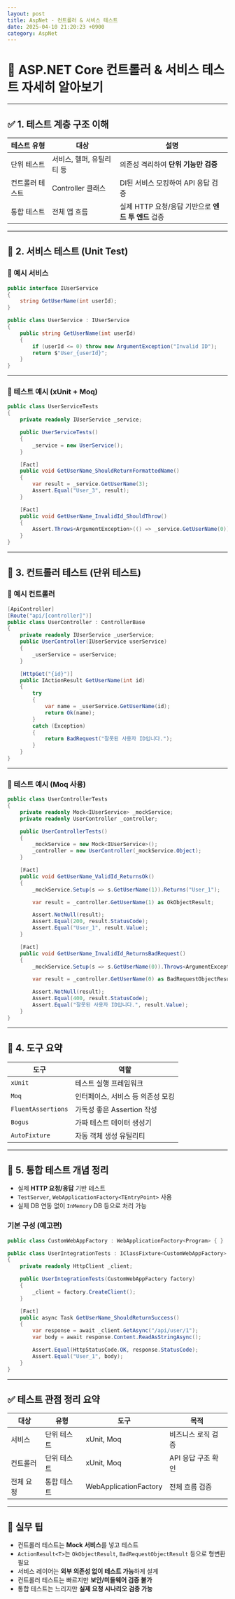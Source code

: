 ```yaml
---
layout: post
title: AspNet - 컨트롤러 & 서비스 테스트
date: 2025-04-10 21:20:23 +0900
category: AspNet
---
```

# 🧪 ASP.NET Core 컨트롤러 & 서비스 테스트 자세히 알아보기

---

## ✅ 1. 테스트 계층 구조 이해

| 테스트 유형 | 대상 | 설명 |
|-------------|------|------|
| 단위 테스트 | 서비스, 헬퍼, 유틸리티 등 | 의존성 격리하여 **단위 기능만 검증** |
| 컨트롤러 테스트 | Controller 클래스 | DI된 서비스 모킹하여 API 응답 검증 |
| 통합 테스트 | 전체 앱 흐름 | 실제 HTTP 요청/응답 기반으로 **엔드 투 엔드** 검증 |

---

## 🧩 2. 서비스 테스트 (Unit Test)

### 🔹 예시 서비스

```csharp
public interface IUserService
{
    string GetUserName(int userId);
}

public class UserService : IUserService
{
    public string GetUserName(int userId)
    {
        if (userId <= 0) throw new ArgumentException("Invalid ID");
        return $"User_{userId}";
    }
}
```

---

### 🧪 테스트 예시 (xUnit + Moq)

```csharp
public class UserServiceTests
{
    private readonly IUserService _service;

    public UserServiceTests()
    {
        _service = new UserService();
    }

    [Fact]
    public void GetUserName_ShouldReturnFormattedName()
    {
        var result = _service.GetUserName(3);
        Assert.Equal("User_3", result);
    }

    [Fact]
    public void GetUserName_InvalidId_ShouldThrow()
    {
        Assert.Throws<ArgumentException>(() => _service.GetUserName(0));
    }
}
```

---

## 🧭 3. 컨트롤러 테스트 (단위 테스트)

### 🔹 예시 컨트롤러

```csharp
[ApiController]
[Route("api/[controller]")]
public class UserController : ControllerBase
{
    private readonly IUserService _userService;
    public UserController(IUserService userService)
    {
        _userService = userService;
    }

    [HttpGet("{id}")]
    public IActionResult GetUserName(int id)
    {
        try
        {
            var name = _userService.GetUserName(id);
            return Ok(name);
        }
        catch (Exception)
        {
            return BadRequest("잘못된 사용자 ID입니다.");
        }
    }
}
```

---

### 🧪 테스트 예시 (Moq 사용)

```csharp
public class UserControllerTests
{
    private readonly Mock<IUserService> _mockService;
    private readonly UserController _controller;

    public UserControllerTests()
    {
        _mockService = new Mock<IUserService>();
        _controller = new UserController(_mockService.Object);
    }

    [Fact]
    public void GetUserName_ValidId_ReturnsOk()
    {
        _mockService.Setup(s => s.GetUserName(1)).Returns("User_1");

        var result = _controller.GetUserName(1) as OkObjectResult;

        Assert.NotNull(result);
        Assert.Equal(200, result.StatusCode);
        Assert.Equal("User_1", result.Value);
    }

    [Fact]
    public void GetUserName_InvalidId_ReturnsBadRequest()
    {
        _mockService.Setup(s => s.GetUserName(0)).Throws<ArgumentException>();

        var result = _controller.GetUserName(0) as BadRequestObjectResult;

        Assert.NotNull(result);
        Assert.Equal(400, result.StatusCode);
        Assert.Equal("잘못된 사용자 ID입니다.", result.Value);
    }
}
```

---

## 🧰 4. 도구 요약

| 도구 | 역할 |
|------|------|
| `xUnit` | 테스트 실행 프레임워크 |
| `Moq` | 인터페이스, 서비스 등 의존성 모킹 |
| `FluentAssertions` | 가독성 좋은 Assertion 작성 |
| `Bogus` | 가짜 테스트 데이터 생성기 |
| `AutoFixture` | 자동 객체 생성 유틸리티 |

---

## 🔬 5. 통합 테스트 개념 정리

- 실제 **HTTP 요청/응답** 기반 테스트
- `TestServer`, `WebApplicationFactory<TEntryPoint>` 사용
- 실제 DB 연동 없이 `InMemory` DB 등으로 처리 가능

### 기본 구성 (예고편)

```csharp
public class CustomWebAppFactory : WebApplicationFactory<Program> { }

public class UserIntegrationTests : IClassFixture<CustomWebAppFactory>
{
    private readonly HttpClient _client;

    public UserIntegrationTests(CustomWebAppFactory factory)
    {
        _client = factory.CreateClient();
    }

    [Fact]
    public async Task GetUserName_ShouldReturnSuccess()
    {
        var response = await _client.GetAsync("/api/user/1");
        var body = await response.Content.ReadAsStringAsync();

        Assert.Equal(HttpStatusCode.OK, response.StatusCode);
        Assert.Equal("User_1", body);
    }
}
```

---

## ✅ 테스트 관점 정리 요약

| 대상 | 유형 | 도구 | 목적 |
|------|------|------|------|
| 서비스 | 단위 테스트 | xUnit, Moq | 비즈니스 로직 검증 |
| 컨트롤러 | 단위 테스트 | xUnit, Moq | API 응답 구조 확인 |
| 전체 요청 | 통합 테스트 | WebApplicationFactory | 전체 흐름 검증 |

---

## 🧠 실무 팁

- 컨트롤러 테스트는 **Mock 서비스**를 넣고 테스트
- `ActionResult<T>`는 `OkObjectResult`, `BadRequestObjectResult` 등으로 형변환 필요
- 서비스 레이어는 **외부 의존성 없이 테스트 가능**하게 설계
- 컨트롤러 테스트는 빠르지만 **보안/미들웨어 검증 불가**
- 통합 테스트는 느리지만 **실제 요청 시나리오 검증 가능**